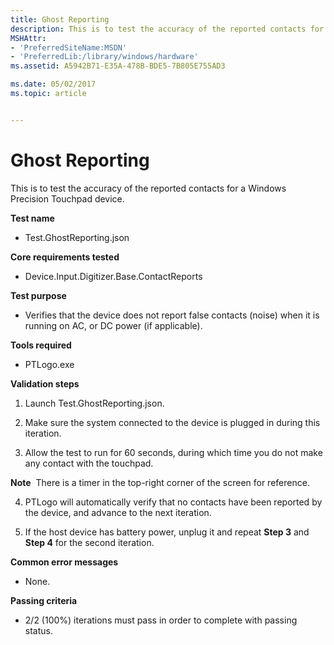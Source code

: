 ```yaml
---
title: Ghost Reporting
description: This is to test the accuracy of the reported contacts for a Windows Precision Touchpad device.
MSHAttr:
- 'PreferredSiteName:MSDN'
- 'PreferredLib:/library/windows/hardware'
ms.assetid: A5942B71-E35A-478B-BDE5-7B805E755AD3

ms.date: 05/02/2017
ms.topic: article


---
```


# Ghost Reporting


This is to test the accuracy of the reported contacts for a Windows Precision Touchpad device.

**Test name**

-   Test.GhostReporting.json

**Core requirements tested**

-   Device.Input.Digitizer.Base.ContactReports

**Test purpose**

-   Verifies that the device does not report false contacts (noise) when it is running on AC, or DC power (if applicable).

**Tools required**

-   PTLogo.exe

**Validation steps**

1. Launch Test.GhostReporting.json.

2. Make sure the system connected to the device is plugged in during this iteration.

3. Allow the test to run for 60 seconds, during which time you do not make any contact with the touchpad.

**Note**  There is a timer in the top-right corner of the screen for reference.

 

4. PTLogo will automatically verify that no contacts have been reported by the device, and advance to the next iteration.

5. If the host device has battery power, unplug it and repeat **Step 3** and **Step 4** for the second iteration.

**Common error messages**

-   None.

**Passing criteria**

-   2/2 (100%) iterations must pass in order to complete with passing status.

 

 







